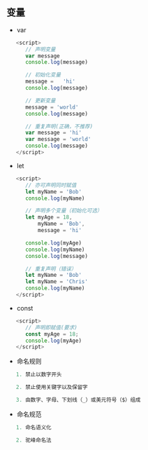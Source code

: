 ## 变量

- var

```JavaScript
   <script>
      // 声明变量
      var message
      console.log(message)

      // 初始化变量
      message =   'hi'
      console.log(message)

      // 更新变量
      message = 'world'
      console.log(message)

      // 重复声明(正确，不推荐)
      var message = 'hi'
      var message = 'world'
      console.log(message)
   </script>
```

- let

```JavaScript
   <script>
      // 亦可声明同时赋值
      let myName = 'Bob'
      console.log(myName)

      // 声明多个变量（初始化可选）
      let myAge = 18,
          myName = 'Bob',
          message = 'hi'

      console.log(myAge)   
      console.log(myName)
      console.log(message)

      // 重复声明（错误）
      let myName = 'Bob'
      let myName = 'Chris'
      console.log(myName)
   </script>
```

- const

```JavaScript
   <script>
      // 声明即赋值(要求)
      const myAge = 18;
      console.log(myAge)
   </script>
```

- 命名规则

```JavaScript
   1. 禁止以数字开头

   2. 禁止使用关键字以及保留字

   3. 由数字、字母、下划线（_）或美元符号（$）组成
```

- 命名规范

```javascript
   1. 命名语义化

   2. 驼峰命名法
```

<!-- // 没有var也可以声明变量（不推荐）仅声明，不赋值
// 可以先使用再声明（不合理）

// 5.1var声明（ECS6之前）
// 没有块级作用域
// #### 5.2let声明
// 有块级作用域 -->
